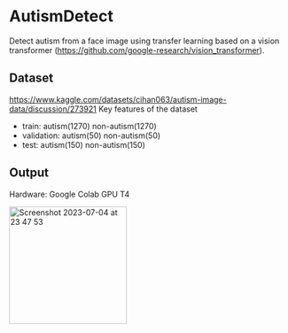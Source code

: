 # AutismDetect

Detect autism from a face image using transfer learning based on a vision transformer (https://github.com/google-research/vision_transformer).


## Dataset
https://www.kaggle.com/datasets/cihan063/autism-image-data/discussion/273921
Key features of the dataset
- train: autism(1270) non-autism(1270)
- validation: autism(50) non-autism(50)
- test: autism(150) non-autism(150)

## Output
Hardware: Google Colab GPU T4

<img width="212" alt="Screenshot 2023-07-04 at 23 47 53" src="https://github.com/EmmaHLU/AutismDetect/assets/124171401/cdab6e1e-6997-4c1c-a421-243d52ee0e2b">



